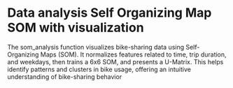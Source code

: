 # Data analysis Self Organizing Map SOM  with visualization
  The som_analysis function visualizes bike-sharing data using Self-Organizing Maps (SOM). It normalizes features related to time, trip duration, and weekdays, then trains a 6x6 SOM, and presents a U-Matrix. This helps identify patterns and clusters in bike usage, offering an intuitive understanding of bike-sharing behavior

